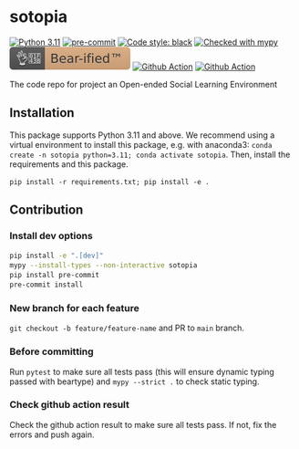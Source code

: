# sotopia
[![Python 3.11](https://img.shields.io/badge/python-3.11-blue.svg)](https://www.python.org/downloads/release/python-3109/)
[![pre-commit](https://img.shields.io/badge/pre--commit-enabled-brightgreen?logo=pre-commit&logoColor=white)](https://pre-commit.com/)
<a href="https://github.com/psf/black"><img alt="Code style: black" src="https://img.shields.io/badge/code%20style-black-000000.svg"></a>
[![Checked with mypy](https://www.mypy-lang.org/static/mypy_badge.svg)](https://mypy-lang.org/)
[![bear-ified](https://raw.githubusercontent.com/beartype/beartype-assets/main/badge/bear-ified.svg)](https://beartype.readthedocs.io)
[![Github Action](https://github.com/ProKil/web-nav-env/actions/workflows/tests.yml/badge.svg?branch=main)]()
[![Github Action](https://github.com/ProKil/web-nav-env/actions/workflows/pre-commit.yml/badge.svg?branch=main)]()

The code repo for project an Open-ended Social Learning Environment

## Installation

This package supports Python 3.11 and above. We recommend using a virtual environment to install this package, e.g. with anaconda3: `conda create -n sotopia python=3.11; conda activate sotopia`. Then, install the requirements and this package.
```
pip install -r requirements.txt; pip install -e .
```

## Contribution
### Install dev options
```bash
pip install -e ".[dev]"
mypy --install-types --non-interactive sotopia
pip install pre-commit
pre-commit install
```
### New branch for each feature
`git checkout -b feature/feature-name` and PR to `main` branch.
### Before committing
Run `pytest` to make sure all tests pass (this will ensure dynamic typing passed with beartype) and `mypy --strict .` to check static typing.
### Check github action result
Check the github action result to make sure all tests pass. If not, fix the errors and push again.
